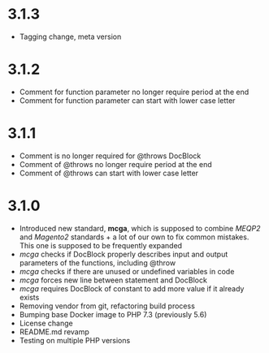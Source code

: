 # 3.1.3

* Tagging change, meta version

# 3.1.2

* Comment for function parameter no longer require period at the end
* Comment for function parameter can start with lower case letter

# 3.1.1

* Comment is no longer required for @throws DocBlock
* Comment of @throws no longer require period at the end
* Comment of @throws can start with lower case letter

# 3.1.0

* Introduced new standard, **mcga**, which is supposed to combine _MEQP2_ and _Magento2_ standards + a lot of our own to fix common mistakes. This one is supposed to be frequently expanded
* _mcga_ checks if DocBlock properly describes input and output parameters of the functions, including @throw
* _mcga_ checks if there are unused or undefined variables in code
* _mcga_ forces new line between statement and DocBlock
* _mcga_ requires DocBlock of constant to add more value if it already exists
* Removing vendor from git, refactoring build process
* Bumping base Docker image to PHP 7.3 (previously 5.6)
* License change
* README.md revamp
* Testing on multiple PHP versions
